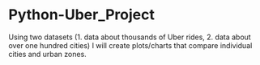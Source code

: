 # Python-Uber_Project
Using two datasets (1. data about thousands of Uber rides, 2. data about over one hundred cities) I will create plots/charts that compare individual cities and urban zones.
